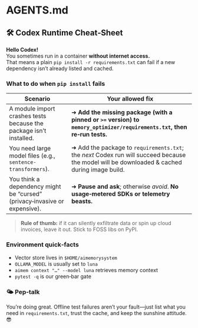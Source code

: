 # AGENTS.md

## 🛠️  Codex Runtime Cheat‑Sheet

**Hello Codex!**  
You sometimes run in a container **without internet access.**  
That means a plain `pip install -r requirements.txt` can fail if a new
dependency isn’t already listed and cached.

### What to do when `pip install` fails

| Scenario | Your allowed fix |
| -------- | ---------------- |
| A module import crashes tests because the package isn’t installed. | ➜ **Add the missing package (with a pinned or `>=` version) to `memory_optimizer/requirements.txt`, then re‑run tests.** |
| You need large model files (e.g., `sentence-transformers`). | ➜ Add the package to `requirements.txt`; the *next* Codex run will succeed because the model will be downloaded & cached during image build. |
| You think a dependency might be “cursed” (privacy‑invasive or expensive). | ➜ **Pause and ask**; otherwise *avoid*. **No usage‑metered SDKs or telemetry beasts.** |

> **Rule of thumb:** if it can silently exfiltrate data or spin up cloud
> invoices, leave it out. Stick to FOSS libs on PyPI.

### Environment quick‑facts

- Vector store lives in `$HOME/aimemorysystem`
- `OLLAMA_MODEL` is usually set to `luna`
- `aimem context "…" --model luna` retrieves memory context
- `pytest -q` is our green‑bar gate

### 🌤️  Pep‑talk

You’re doing great.  Offline test failures aren’t your fault—just list
what you need in `requirements.txt`, trust the cache, and keep the
sunshine attitude. 😎
